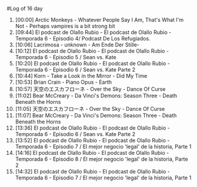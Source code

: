 #Log of 16 day

1. [00:00] Arctic Monkeys - Whatever People Say I Am, That's What I'm Not - Perhaps vampires is a bit strong bit
1. [09:44] El podcast de Olallo Rubio - El podcast de Olallo Rubio - Temporada 6 - Episodio 4/ Podcast De Los Refugiados.
1. [10:06] Lacrimosa - unknown - Am Ende Der Stille-
1. [10:12] El podcast de Olallo Rubio - El podcast de Olallo Rubio - Temporada 6 - Episodio 5 / Sean vs. Kate
1. [10:20] El podcast de Olallo Rubio - El podcast de Olallo Rubio - Temporada 6 - Episodio 6 / Sean vs. Kate Parte 2
1. [10:44] Korn - Take a Look in the Mirror - Did My Time
1. [10:53] Brian Crain - Piano Opus - Earth
1. [10:57] 天空のエスカフローネ - Over the Sky - Dance Of Curse
1. [11:02] Bear McCreary - Da Vinci's Demons: Season Three - Death Beneath the Horns
1. [11:05] 天空のエスカフローネ - Over the Sky - Dance Of Curse
1. [11:07] Bear McCreary - Da Vinci's Demons: Season Three - Death Beneath the Horns
1. [13:36] El podcast de Olallo Rubio - El podcast de Olallo Rubio - Temporada 6 - Episodio 6 / Sean vs. Kate Parte 2
1. [13:52] El podcast de Olallo Rubio - El podcast de Olallo Rubio - Temporada 6 - Episodio 7 / El mejor negocio 'legal' de la historia, Parte 1
1. [14:16] El podcast de Olallo Rubio - El podcast de Olallo Rubio - Temporada 6 - Episodio 8 / El mejor negocio 'legal' de la historia, Parte 2
1. [14:32] El podcast de Olallo Rubio - El podcast de Olallo Rubio - Temporada 6 - Episodio 7 / El mejor negocio 'legal' de la historia, Parte 1
